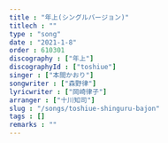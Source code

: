 ```yaml
---
title : "年上(シングルバージョン)"
titlech : ""
type : "song"
date : "2021-1-8"
order : 610301
discography : ["年上"]
discographyId : ["toshiue"]
singer : ["本間かおり"]
songwriter : ["森野律"]
lyricwriter : ["岡崎律子"]
arranger : ["十川知司"]
slug : "/songs/toshiue-shinguru-bajon"
tags : []
remarks : ""
---
```


